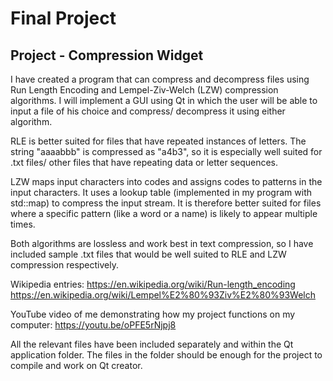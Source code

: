 # Final Project
## Project - Compression Widget

I have created a program that can compress and decompress files using Run Length Encoding and Lempel-Ziv-Welch (LZW) compression algorithms. I will implement a GUI using Qt in which the user will be able to input a file of his choice and compress/ decompress it using either algorithm.

RLE is better suited for files that have repeated instances of letters. The string "aaaabbb" is compressed as "a4b3", so it is especially well suited for .txt files/ other files that have repeating data or letter sequences.

LZW maps input characters into codes and assigns codes to patterns in the input characters. It uses a lookup table (implemented in my program with std::map) to compress the input stream. It is therefore better suited for files where a specific pattern (like a word or a name) is likely to appear multiple times.

Both algorithms are lossless and work best in text compression, so I have included sample .txt files that would be well suited to RLE and LZW compression respectively.

Wikipedia entries:
https://en.wikipedia.org/wiki/Run-length_encoding
https://en.wikipedia.org/wiki/Lempel%E2%80%93Ziv%E2%80%93Welch

YouTube video of me demonstrating how my project functions on my computer:
https://youtu.be/oPFE5rNjpj8

All the relevant files have been included separately and within the Qt application folder. The files in the folder should be enough for the project to compile and work on Qt creator.
